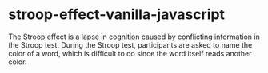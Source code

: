 # stroop-effect-vanilla-javascript
The Stroop effect is a lapse in cognition caused by conflicting information in the Stroop test. During the Stroop test, participants are asked to name the color of a word, which is difficult to do since the word itself reads another color.
